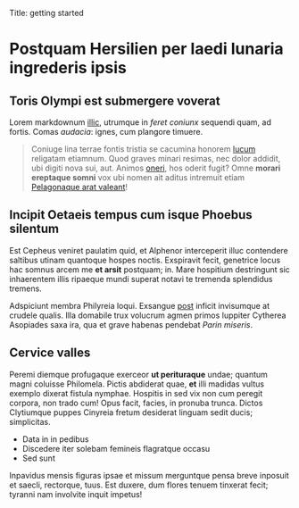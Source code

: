 Title: getting started

# Postquam Hersilien per laedi lunaria ingrederis ipsis

## Toris Olympi est submergere voverat

Lorem markdownum [illic](http://hipstermerkel.tumblr.com/), utrumque in *feret
coniunx* sequendi quam, ad fortis. Comas *audacia*: ignes, cum plangore timuere.

> Coniuge lina terrae fontis tristia se cacumina honorem
> [lucum](http://omfgdogs.com/) religatam etiamnum. Quod graves minari resimas,
> nec dolor addidit, ubi digiti nova sui, aut. Animos
> [oneri](http://haskell.org/), hos oderit fugit? Omne **morari ereptaque
> somni** vox ubi nomen ait aditus intremuit etiam [Pelagonaque arat
> valeant](http://imgur.com/)!

## Incipit Oetaeis tempus cum isque Phoebus silentum

Est Cepheus veniret paulatim quid, et Alphenor interceperit illuc contendere
saltibus utinam quantoque hospes noctis. Exspiravit fecit, genetrice locus hac
somnus arcem me **et arsit** postquam; in. Mare hospitium destringunt sic
inhaerentem illis ripaeque mundi superat notavi te tremenda splendidus tremens.

Adspiciunt membra Philyreia loqui. Exsangue
[post](http://www.raynelongboards.com/) inficit invisumque at crudele qualis.
Illa domabile trux volucrum agmen primos Iuppiter Cytherea Asopiades saxa ira,
qua et grave habenas pendebat *Parin miseris*.

## Cervice valles

Peremi diemque profugaque exerceor **ut perituraque** undae; quantum magni
coluisse Philomela. Pictis abdiderat quae, **et** illi madidas vultus exemplo
dixerat fistula nymphae. Hospitis in sed vix non cum peregit corpora, non trado
cum! Opus facit, facies, in pronuba trunca. Dictos Clytiumque puppes Cinyreia
fretum desiderat linguam sedit ducis; simplicitas.

- Data in in pedibus
- Discedere iter solebam femineis flagratque occasu
- Sed sunt

Inpavidus mensis figuras ipsae et missum merguntque pensa breve inposuit et
saecli, rectorque, tuus. Est duxere, dum flores tenuem tinxerat fecit; tyranni
nam involvite inquit impetus!
